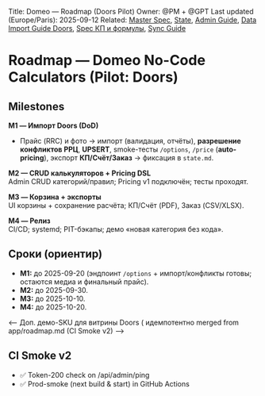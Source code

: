 Title: Domeo — Roadmap (Doors Pilot)
Owner: @PM + @GPT
Last updated (Europe/Paris): 2025-09-12
Related: [Master Spec](./master_spec.md), [State](./state.md), [Admin Guide](./admin_guide.md),
         [Data Import Guide Doors](./data_import_guide_doors.md), [Spec КП и формулы](./spec_kp_formulas.md), [Sync Guide](./sync_guide.md)

# Roadmap — Domeo No-Code Calculators (Pilot: Doors)

## Milestones
**M1 — Импорт Doors (DoD)**  
- Прайс (RRC) и фото → импорт (валидация, отчёты), **разрешение конфликтов РРЦ**, **UPSERT**, smoke-тесты `/options`, `/price` (**auto-pricing**), экспорт **КП/Счёт/Заказ** → фиксация в `state.md`.

**M2 — CRUD калькуляторов + Pricing DSL**  
Admin CRUD категорий/правил; Pricing v1 подключён; тесты проходят.

**M3 — Корзина + экспорты**  
UI корзины + сохранение расчёта; КП/Счёт (PDF), Заказ (CSV/XLSX).

**M4 — Релиз**  
CI/CD; systemd; PIT-бэкапы; демо «новая категория без кода».

## Сроки (ориентир)
- **M1:** до 2025-09-20 (эндпоинт `/options` + импорт/конфликты готовы; остаются медиа и финальный прайс).  
- **M2:** до 2025-09-30.  
- **M3:** до 2025-10-10.  
- **M4:** до 2025-10-20.


<-- Доп. демо-SKU для витрины Doors ( идемпотентно merged from app/roadmap.md (CI Smoke v2) -->
## CI Smoke v2
- ✅ Token-200 check on /api/admin/ping
- ✅ Prod-smoke (next build & start) in GitHub Actions

